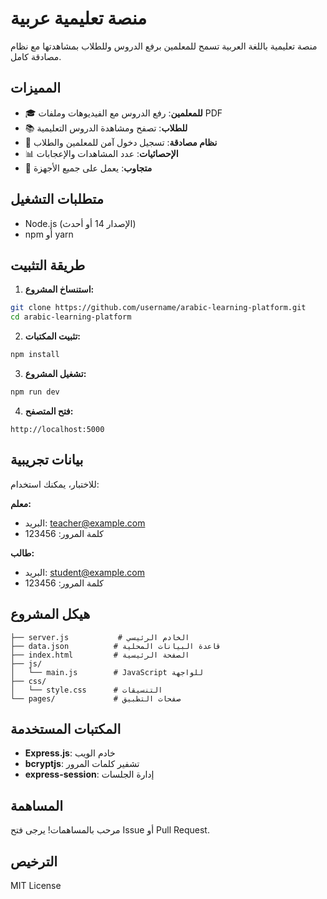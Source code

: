 # منصة تعليمية عربية

منصة تعليمية باللغة العربية تسمح للمعلمين برفع الدروس وللطلاب بمشاهدتها مع نظام مصادقة كامل.

## المميزات

- 🎓 **للمعلمين**: رفع الدروس مع الفيديوهات وملفات PDF
- 📚 **للطلاب**: تصفح ومشاهدة الدروس التعليمية
- 🔐 **نظام مصادقة**: تسجيل دخول آمن للمعلمين والطلاب
- 📊 **الإحصائيات**: عدد المشاهدات والإعجابات
- 📱 **متجاوب**: يعمل على جميع الأجهزة

## متطلبات التشغيل

- Node.js (الإصدار 14 أو أحدث)
- npm أو yarn

## طريقة التثبيت

1. **استنساخ المشروع:**
```bash
git clone https://github.com/username/arabic-learning-platform.git
cd arabic-learning-platform
```

2. **تثبيت المكتبات:**
```bash
npm install
```

3. **تشغيل المشروع:**
```bash
npm run dev
```

4. **فتح المتصفح:**
```
http://localhost:5000
```

## بيانات تجريبية

للاختبار، يمكنك استخدام:

**معلم:**
- البريد: teacher@example.com
- كلمة المرور: 123456

**طالب:**
- البريد: student@example.com
- كلمة المرور: 123456

## هيكل المشروع

```
├── server.js           # الخادم الرئيسي
├── data.json          # قاعدة البيانات المحلية
├── index.html         # الصفحة الرئيسية
├── js/
│   └── main.js        # JavaScript للواجهة
├── css/
│   └── style.css      # التنسيقات
└── pages/             # صفحات التطبيق
```

## المكتبات المستخدمة

- **Express.js**: خادم الويب
- **bcryptjs**: تشفير كلمات المرور
- **express-session**: إدارة الجلسات

## المساهمة

مرحب بالمساهمات! يرجى فتح Issue أو Pull Request.

## الترخيص

MIT License